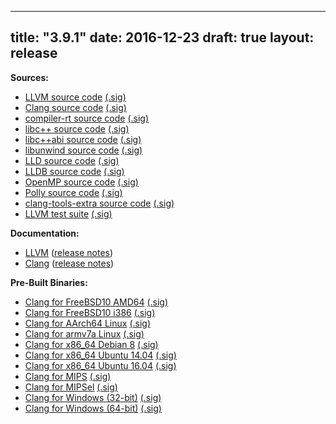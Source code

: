 
---
title: "3.9.1"
date: 2016-12-23
draft: true
layout: release
---

**Sources:**
* [LLVM source code](/3.9.1/llvm-3.9.1.src.tar.xz) [(.sig)](/3.9.1/llvm-3.9.1.src.tar.xz.sig)
* [Clang source code](/3.9.1/cfe-3.9.1.src.tar.xz) [(.sig)](/3.9.1/cfe-3.9.1.src.tar.xz.sig)
* [compiler-rt source code](/3.9.1/compiler-rt-3.9.1.src.tar.xz) [(.sig)](/3.9.1/compiler-rt-3.9.1.src.tar.xz.sig)
* [libc++ source code](/3.9.1/libcxx-3.9.1.src.tar.xz) [(.sig)](/3.9.1/libcxx-3.9.1.src.tar.xz.sig)
* [libc++abi source code](/3.9.1/libcxxabi-3.9.1.src.tar.xz) [(.sig)](/3.9.1/libcxxabi-3.9.1.src.tar.xz.sig)
* [libunwind source code](/3.9.1/libunwind-3.9.1.src.tar.xz) [(.sig)](/3.9.1/libunwind-3.9.1.src.tar.xz.sig)
* [LLD source code](/3.9.1/lld-3.9.1.src.tar.xz) [(.sig)](/3.9.1/lld-3.9.1.src.tar.xz.sig)
* [LLDB source code](/3.9.1/lldb-3.9.1.src.tar.xz) [(.sig)](/3.9.1/lldb-3.9.1.src.tar.xz.sig)
* [OpenMP source code](/3.9.1/openmp-3.9.1.src.tar.xz) [(.sig)](/3.9.1/openmp-3.9.1.src.tar.xz.sig)
* [Polly source code](/3.9.1/polly-3.9.1.src.tar.xz) [(.sig)](/3.9.1/polly-3.9.1.src.tar.xz.sig)
* [clang-tools-extra source code](/3.9.1/clang-tools-extra-3.9.1.src.tar.xz) [(.sig)](/3.9.1/clang-tools-extra-3.9.1.src.tar.xz.sig)
* [LLVM test suite](/3.9.1/test-suite-3.9.1.src.tar.xz) [(.sig)](/3.9.1/test-suite-3.9.1.src.tar.xz.sig)


**Documentation:**
* [LLVM](/3.9.1/docs/index.html) ([release notes](/3.9.1/docs/ReleaseNotes.html))
* [Clang](/3.9.1/tools/clang/docs/index.html) ([release notes](/3.9.1/tools/clang/docs/ReleaseNotes.html))


**Pre-Built Binaries:**

* [Clang for FreeBSD10 AMD64](/3.9.1/clang+llvm-3.9.1-amd64-unknown-freebsd10.tar.xz) [(.sig)](/3.9.1/clang+llvm-3.9.1-amd64-unknown-freebsd10.tar.xz.sig)
* [Clang for FreeBSD10 i386](/3.9.1/clang+llvm-3.9.1-i386-unknown-freebsd10.tar.xz) [(.sig)](/3.9.1/clang+llvm-3.9.1-i386-unknown-freebsd10.tar.xz.sig)
* [Clang for AArch64 Linux](/3.9.1/clang+llvm-3.9.1-aarch64-linux-gnu.tar.xz) [(.sig)](/3.9.1/clang+llvm-3.9.1-aarch64-linux-gnu.tar.xz.sig)
* [Clang for armv7a Linux](/3.9.1/clang+llvm-3.9.1-armv7a-linux-gnueabihf.tar.xz) [(.sig)](/3.9.1/clang+llvm-3.9.1-armv7a-linux-gnueabihf.tar.xz.sig)
* [Clang for x86\_64 Debian 8](/3.9.1/clang+llvm-3.9.1-x86_64-linux-gnu-debian8.tar.xz) [(.sig)](/3.9.1/clang+llvm-3.9.1-x86_64-linux-gnu-debian8.tar.xz.sig)
* [Clang for x86\_64 Ubuntu 14.04](/3.9.1/clang+llvm-3.9.1-x86_64-linux-gnu-ubuntu-14.04.tar.xz) [(.sig)](/3.9.1/clang+llvm-3.9.1-x86_64-linux-gnu-ubuntu-14.04.tar.xz.sig)
* [Clang for x86\_64 Ubuntu 16.04](/3.9.1/clang+llvm-3.9.1-x86_64-linux-gnu-ubuntu-16.04.tar.xz) [(.sig)](/3.9.1/clang+llvm-3.9.1-x86_64-linux-gnu-ubuntu-16.04.tar.xz.sig)
* [Clang for MIPS](/3.9.1/clang+llvm-3.9.1-mips-linux-gnu.tar.xz) [(.sig)](/3.9.1/clang+llvm-3.9.1-mips-linux-gnu.tar.xz.sig)
* [Clang for MIPSel](/3.9.1/clang+llvm-3.9.1-mipsel-linux-gnu.tar.xz) [(.sig)](/3.9.1/clang+llvm-3.9.1-mipsel-linux-gnu.tar.xz.sig)
* [Clang for Windows (32-bit)](/3.9.1/LLVM-3.9.1-win32.exe) [(.sig)](/3.9.1/LLVM-3.9.1-win32.exe.sig)
* [Clang for Windows (64-bit)](/3.9.1/LLVM-3.9.1-win64.exe) [(.sig)](/3.9.1/LLVM-3.9.1-win64.exe.sig)


